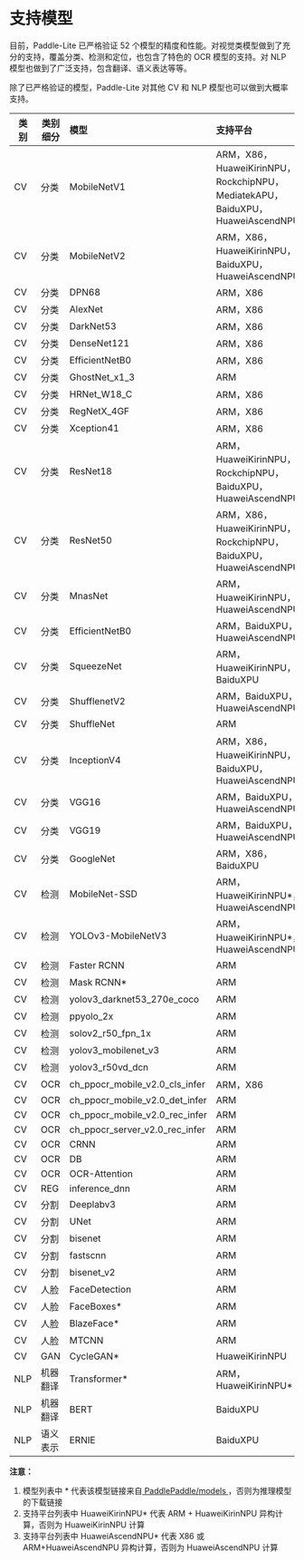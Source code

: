 # 支持模型

目前，Paddle-Lite 已严格验证 52 个模型的精度和性能。对视觉类模型做到了充分的支持，覆盖分类、检测和定位，也包含了特色的 OCR 模型的支持。对 NLP 模型也做到了广泛支持，包含翻译、语义表达等等。

除了已严格验证的模型，Paddle-Lite 对其他 CV 和 NLP 模型也可以做到大概率支持。

| 类别 | 类别细分 | 模型 | 支持平台 |
|-|-|:-|:-|
| CV | 分类 | MobileNetV1 | ARM，X86，HuaweiKirinNPU，RockchipNPU，MediatekAPU，BaiduXPU，HuaweiAscendNPU |
| CV | 分类 | MobileNetV2 | ARM，X86，HuaweiKirinNPU，BaiduXPU，HuaweiAscendNPU |
| CV | 分类 | DPN68 | ARM，X86 |
| CV | 分类 | AlexNet | ARM，X86 |
| CV | 分类 | DarkNet53 | ARM，X86 |
| CV | 分类 | DenseNet121 | ARM，X86 |
| CV | 分类 | EfficientNetB0 | ARM，X86 |
| CV | 分类 | GhostNet_x1_3 | ARM |
| CV | 分类 | HRNet_W18_C | ARM，X86 |
| CV | 分类 | RegNetX_4GF | ARM，X86 |
| CV | 分类 | Xception41 | ARM，X86 |
| CV | 分类 | ResNet18 | ARM，HuaweiKirinNPU，RockchipNPU，BaiduXPU，HuaweiAscendNPU |
| CV | 分类 | ResNet50 | ARM，X86，HuaweiKirinNPU，RockchipNPU，BaiduXPU，HuaweiAscendNPU |
| CV | 分类 | MnasNet| ARM，HuaweiKirinNPU，HuaweiAscendNPU |
| CV | 分类 | EfficientNetB0 | ARM，BaiduXPU，HuaweiAscendNPU |
| CV | 分类 | SqueezeNet | ARM，HuaweiKirinNPU，BaiduXPU |
| CV | 分类 | ShufflenetV2 | ARM，BaiduXPU，HuaweiAscendNPU |
| CV | 分类 | ShuffleNet | ARM |
| CV | 分类 | InceptionV4 | ARM，X86，HuaweiKirinNPU，BaiduXPU，HuaweiAscendNPU |
| CV | 分类 | VGG16 | ARM，BaiduXPU，HuaweiAscendNPU |
| CV | 分类 | VGG19 | ARM，BaiduXPU，HuaweiAscendNPU|
| CV | 分类 | GoogleNet | ARM，X86，BaiduXPU |
| CV | 检测 | MobileNet-SSD | ARM，HuaweiKirinNPU*，HuaweiAscendNPU* |
| CV | 检测 | YOLOv3-MobileNetV3 | ARM，HuaweiKirinNPU*，HuaweiAscendNPU* |
| CV | 检测 | Faster RCNN | ARM |
| CV | 检测 | Mask RCNN* | ARM |
| CV | 检测 | yolov3_darknet53_270e_coco | ARM |
| CV | 检测 | ppyolo_2x | ARM |
| CV | 检测 | solov2_r50_fpn_1x | ARM |
| CV | 检测 | yolov3_mobilenet_v3 | ARM |
| CV | 检测 | yolov3_r50vd_dcn | ARM |
| CV | OCR | ch_ppocr_mobile_v2.0_cls_infer | ARM，X86 |
| CV | OCR | ch_ppocr_mobile_v2.0_det_infer | ARM |
| CV | OCR | ch_ppocr_mobile_v2.0_rec_infer | ARM |
| CV | OCR | ch_ppocr_server_v2.0_rec_infer | ARM |
| CV | OCR | CRNN | ARM |
| CV | OCR | DB | ARM |
| CV | OCR | OCR-Attention | ARM |
| CV | REG | inference_dnn | ARM |
| CV | 分割 | Deeplabv3 | ARM |
| CV | 分割 | UNet | ARM |
| CV | 分割 | bisenet | ARM |
| CV | 分割 | fastscnn | ARM |
| CV | 分割 | bisenet_v2 | ARM |
| CV | 人脸 | FaceDetection | ARM |
| CV | 人脸 | FaceBoxes*| ARM |
| CV | 人脸 | BlazeFace* | ARM |
| CV | 人脸 | MTCNN | ARM |
| CV | GAN | CycleGAN* | HuaweiKirinNPU |
| NLP | 机器翻译 | Transformer* | ARM，HuaweiKirinNPU* |
| NLP | 机器翻译 | BERT | BaiduXPU |
| NLP | 语义表示 | ERNIE | BaiduXPU |

**注意：** 

1. 模型列表中 * 代表该模型链接来自[ PaddlePaddle/models ](https://github.com/PaddlePaddle/models)，否则为推理模型的下载链接
2. 支持平台列表中 HuaweiKirinNPU* 代表 ARM + HuaweiKirinNPU 异构计算，否则为 HuaweiKirinNPU 计算
3. 支持平台列表中 HuaweiAscendNPU* 代表 X86 或 ARM+HuaweiAscendNPU 异构计算，否则为 HuaweiAscendNPU 计算
